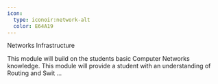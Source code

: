 ```yaml
---
icon:
  type: iconoir:network-alt
  color: E64A19
---
```

Networks Infrastructure

This module will build on the students basic Computer Networks knowledge. This module will provide a student with an understanding of Routing and Swit ... 
